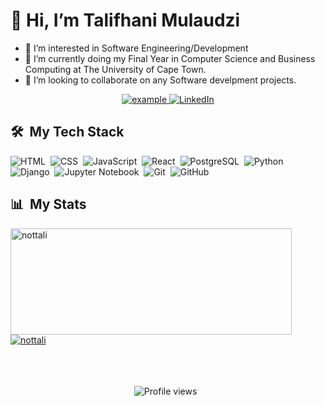 # 👋 Hi, I’m Talifhani Mulaudzi

- 👀 I’m interested in Software Engineering/Development
- 🌱 I’m currently doing my Final Year in Computer Science and Business Computing at The University of Cape Town.
- 💞️ I’m looking to collaborate on any Software develpment projects.


<p align ="center">
  <a  href="https://nottali.github.io/" target="_blank">
    <img src="https://img.shields.io/badge/My_Portfolio-000000?style=for-the-badge&logo=Microsoft-edge&logoColor=white" alt="example"/>
  </a>
 
   <a href="https://www.linkedin.com/in/talifhani-mulaudzi/" target="_blank">
    <img alt="LinkedIn" src="https://img.shields.io/badge/LinkedIn-0077B5?style=for-the-badge&logo=linkedin&logoColor=white">
  </a>  
  
</p>

<div>

  ## 🛠️ &nbsp;My Tech Stack

  ![HTML](https://img.shields.io/badge/-HTML-0D1117?style=flat&logo=HTML5)&nbsp;
  ![CSS](https://img.shields.io/badge/-CSS-0D1117?style=flat&logo=CSS3&logoColor=1572B6)&nbsp;
  ![JavaScript](https://img.shields.io/badge/-JavaScript-0D1117?style=flat&logo=javascript)&nbsp;
  ![React](https://img.shields.io/badge/-React-0D1117?style=flat&logo=react)&nbsp;
  ![PostgreSQL](https://img.shields.io/badge/-PostgreSQL-0D1117?style=flat&logo=postgresql)&nbsp;
  ![Python](https://img.shields.io/badge/-Python-0D1117?style=flat&logo=python)&nbsp;
  ![Django](https://img.shields.io/badge/-Django-0D1117?style=flat&logo=django)&nbsp;
  ![Jupyter Notebook](https://img.shields.io/badge/-Jupyter%20Notebook-0D1117?style=flat&logo=jupyter)&nbsp;
  ![Git](https://img.shields.io/badge/-Git-0D1117?style=flat&logo=git)&nbsp;
  ![GitHub](https://img.shields.io/badge/-GitHub-0D1117?style=flat&logo=github)&nbsp;
 <!--- ![TypeScript](https://img.shields.io/badge/-TypeScript-0D1117?style=flat&logo=typescript)&nbsp; --->
 <!--- ![Node.js](https://img.shields.io/badge/-Node.js-0D1117?style=flat&logo=node.js)&nbsp; --->
 
 <!--- ![React Native](https://img.shields.io/badge/-React%20Native-0D1117?style=flat&logo=react)&nbsp; --->
  
  <!---![Visual Studio Code](https://img.shields.io/badge/-VS%20Code-0D1117?style=flat&logo=visual-studio-code&logoColor=007ACC)&nbsp; --->

</div>

  
<div>

  ## 📊 &nbsp;My Stats
  <a href="https://github.com/nottali">
    <img width=450 height=170 align="center" alt="nottali" src="https://github-readme-stats.vercel.app/api?username=nottali&theme=midnight-blue&show_icons=true&bg_color=0D1117&hide_border=true&count_private=true" />
  </a>
  <a href="https://github.com/nottali">
    <img align="center" alt="nottali" src="https://github-readme-stats.vercel.app/api/top-langs/?username=nottali&theme=midnight-blue&layout=compact&bg_color=0D1117&hide_border=true&count_private=true" />
  </a>
</div>
<br/>
<br/>
<br/>
<p align ="center">
 <img src="https://komarev.com/ghpvc/?username=nottali&color=blueviolet" alt="Profile views" />
  &nbsp;
</p>
<!---

--->
